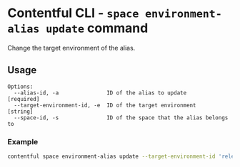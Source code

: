 # Contentful CLI - `space environment-alias update` command

Change the target environment of the alias.

## Usage

```
Options:
  --alias-id, -a               ID of the alias to update              [required]
  --target-environment-id, -e  ID of the target environment             [string]
  --space-id, -s               ID of the space that the alias belongs to
```

### Example

```sh
contentful space environment-alias update --target-environment-id 'release-2' --alias-id 'master'
```
